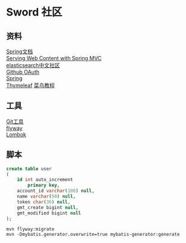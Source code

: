# Sword 社区

## 资料
[Spring文档](https://spring.io/guides)  
[Serving Web Content with Spring MVC](https://spring.io/guides/gs/serving-web-content/)  
[elasticsearch中文社区](https://elasticsearch.cn/)  
[Github OAuth](https://developer.github.com/apps/building-oauth-apps/creating-an-oauth-app/)  
[Spring](https://docs.spring.io/spring-boot/docs/2.0.0.RC1/reference/htmlsingle/#boot-features-embedded-database-support)  
[Thymeleaf](https://www.thymeleaf.org/doc/tutorials/3.0/usingthymeleaf.html#setting-attribute-values)
[菜鸟教程](https://www.runoob.com/mysql/mysql-insert-query.html)    

## 工具
[Git工具](https://git-scm.com/)  
[flyway](https://flywaydb.org/getstarted/firststeps/maven)  
[Lombok](https://www.projectlombok.org/)

## 脚本
```sql
create table user
(
	id int auto_increment
		primary key,
	account_id varchar(100) null,
	name varchar(50) null,
	token char(36) null,
	gmt_create bigint null,
	gmt_modified bigint null
);
```
```
mvn flyway:migrate
mvn -Dmybatis.generator.overwrite=true mybatis-generator:generate
```